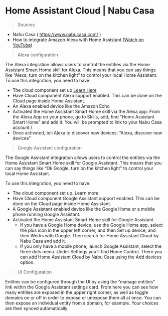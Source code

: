 # Home Assistant Cloud | Nabu Casa

> Sources

  * Nabu Casa ( https://www.nabucasa.com/ )
  * How to integrate Amazon Alexa with Home Assistant (<a href="https://www.youtube.com/watch?v=PhWpnc-Pvko&t=203s">Watch on YouTube</a>)


> Alexa configuration

The Alexa integration allows users to control the entities via the Home Assistant Smart Home skill for Alexa. This means that you can say things like “Alexa, turn on the kitchen light” to control your local Home Assistant.
To use this integration, you need to have:
  * The cloud component set up <a href="https://www.nabucasa.com/config/">Learn Here</a>
  * Have Cloud component Alexa support enabled. This can be done on the Cloud page inside Home Assistant.
  * An Alexa enabled device like the Amazon Echo
  * Activated the Home Assistant Smart Home skill via the Alexa app: From the Alexa App on your phone, go to Skills, add, find “Home Assistant Smart Home” and add it. You will be prompted to link to your Nabu Casa account.\
  * Once activated, tell Alexa to discover new devices: “Alexa, discover new devices”
  
  
 > Google Assistant configuration
 
The Google Assistant integration allows users to control the entities via the Home Assistant Smart Home skill for Google Assistant. This means that you can say things like “Ok Google, turn on the kitchen light” to control your local Home Assistant.

To use this integration, you need to have:

 * The cloud component set up. Learn more
 * Have Cloud component Google Assistant support enabled. This can be done on the Cloud page inside Home Assistant.
 * A Google Assistant enabled device like the Google Home or a mobile phone running Google Assistant.
 * Activated the Home Assistant Smart Home skill for Google Assistant.
   * If you have a Google Home device, use the Google Home app, select the plus icon in the upper left corner, and then Set up device, and then Works with Google. Then      search for Home Assistant Cloud by Nabu Casa and add it.
   * If you only have a mobile phone, launch Google Assistant, select the three dots menu. Under Settings you’ll find Home Control. There you can add Home Assistant        Cloud by Nabu Casa using the Add devices option.

> UI Configuration

Entities can be configured through the UI by using the “manage entities” link within the Google Assistant settings card. From here you can see how many entities are exposed in the upper right corner, as well as toggle domains on or off in order to expose or unexpose them all at once. You can then expose an individual entity from a domain, for example. Your choices are then synced automatically.
